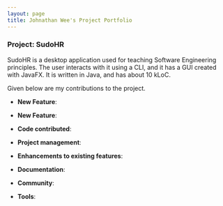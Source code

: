 ```yaml
---
layout: page
title: Johnathan Wee's Project Portfolio 
---
```


### Project: SudoHR

SudoHR is a desktop application used for teaching Software Engineering principles. The user interacts with it using a CLI, and it has a GUI created with JavaFX. It is written in Java, and has about 10 kLoC.

Given below are my contributions to the project.

* **New Feature**: 
  
* **New Feature**:  

* **Code contributed**: 

* **Project management**:

* **Enhancements to existing features**:
    
* **Documentation**:
    
* **Community**:

* **Tools**:



